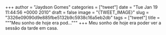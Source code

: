 
+++
author = "Jaydson Gomes"
categories = ["tweet"]
date = "Tue Jan 19 11:44:56 +0000 2010"
draft = false
image = "{TWEET_IMAGE}"
slug = "3326e09090d9e885fbe5132b9c5938c16a5eb2db"
tags = ["tweet"]
title = """Meu sonho de hoje era pod..."""
+++
Meu sonho de hoje era poder ver a sessão da tarde em casa.
